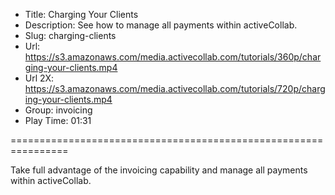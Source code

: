 * Title: Charging Your Clients
* Description: See how to manage all payments within activeCollab.
* Slug: charging-clients
* Url: https://s3.amazonaws.com/media.activecollab.com/tutorials/360p/charging-your-clients.mp4
* Url 2X: https://s3.amazonaws.com/media.activecollab.com/tutorials/720p/charging-your-clients.mp4
* Group: invoicing
* Play Time: 01:31

================================================================

Take full advantage of the invoicing capability and manage all payments within activeCollab.